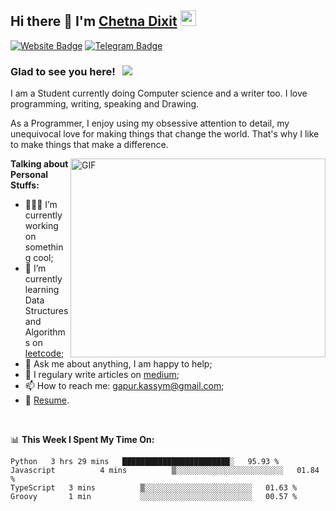 ## Hi there 👋 I'm <a href="https://chetna.cf" target="_blank">Chetna Dixit</a> <img src="https://media.giphy.com/media/hvRJCLFzcasrR4ia7z/giphy.gif" width="25px">


[![Website Badge](https://img.shields.io/badge/Website-3b5998?style=flat-square&logo=google-chrome&logoColor=white)](https://chetna.cf)
[![Telegram Badge](https://img.shields.io/badge/-Telegram-0088cc?style=flat-square&logo=Telegram&logoColor=white)](https://t.me/chetna_dixit)

### Glad to see you here! &nbsp; ![](https://visitor-badge.glitch.me/badge?page_id=Gapur.Gapur)

I am a Student currently doing Computer science and a writer too. I love programming, writing, speaking and Drawing.

As a Programmer, I enjoy using my obsessive attention to detail, my unequivocal love for making things that change the world. That's why I like to make things that make a difference.

<img align="right" alt="GIF" src="https://github.com/Gapur/Gapur/blob/master/coding.gif?raw=true" width="408" height="318" />
  

**Talking about Personal Stuffs:**

- 👨🏻‍💻 I’m currently working on something cool;
- 🚀 I’m currently learning Data Structures and Algorithms on [leetcode](https://leetcode.com/GKassym);
- 💬 Ask me about anything, I am happy to help;
- 📝 I regulary write articles on [medium](https://gapur-kassym.medium.com);
- 📫 How to reach me: gapur.kassym@gmail.com;
- 📝 [Resume](https://gkassym.netlify.app/Resume.pdf).

</br>

📊 **This Week I Spent My Time On:**
<!--START_SECTION:waka-->
```text
Python   3 hrs 29 mins   ████████████████████████░   95.93 % 
Javascript          4 mins          ▒░░░░░░░░░░░░░░░░░░░░░░░░   01.84 % 
TypeScript   3 mins          ▒░░░░░░░░░░░░░░░░░░░░░░░░   01.63 % 
Groovy       1 min           ░░░░░░░░░░░░░░░░░░░░░░░░░   00.57 % 
```
<!--END_SECTION:waka-->


